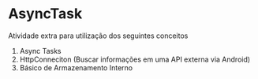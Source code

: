 # AsyncTask
Atividade extra para utilização dos seguintes conceitos
1. Async Tasks
2. HttpConneciton (Buscar informações em uma API externa via Android)
3. Básico de Armazenamento Interno
